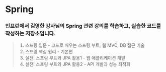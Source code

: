 # Spring

### 인프런에서 김영한 강사님의 Spring 관련 강의를 학습하고, 실습한 코드를 작성하는 저장소입니다.

> 1. 스프링 입문 - 코드로 배우는 스프링 부트, 웹 MVC, DB 접근 기술
> 2. 스프링 핵심 원리 - 기본편
> 3. 실전! 스프링 부트와 JPA 활용1 - 웹 애플리케이션 개발
> 4. 실전! 스프링 부트와 JPA 활용2 - API 개발과 성능 최적화
